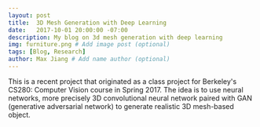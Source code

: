 ```yaml
---
layout: post
title:  3D Mesh Generation with Deep Learning
date:   2017-10-01 20:00:00 -07:00
description: My blog on 3d mesh generation with deep learning
img: furniture.png # Add image post (optional)
tags: [Blog, Research]
author: Max Jiang # Add name author (optional)
---
```

This is a recent project that originated as a class project for Berkeley's CS280: Computer Vision course in Spring 2017. The idea is to use neural networks, more precisely 3D convolutional neural network paired with GAN (generative adversarial network) to generate realistic 3D mesh-based object.
